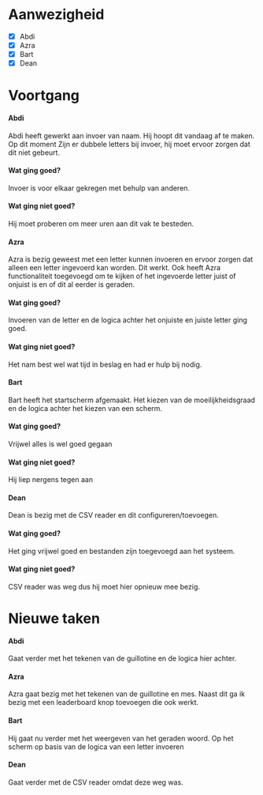 # Aanwezigheid
- [x] Abdi
- [x] Azra
- [x] Bart
- [x] Dean

# Voortgang
#### Abdi
Abdi heeft gewerkt aan invoer van naam. Hij hoopt dit vandaag af te maken. Op dit moment
Zijn er dubbele letters bij invoer, hij moet ervoor zorgen dat dit niet gebeurt.
#### Wat ging goed?
Invoer is voor elkaar gekregen met behulp van anderen. 
#### Wat ging niet goed?
Hij moet proberen om meer uren aan dit vak te besteden. 

#### Azra
Azra is bezig geweest met een letter kunnen invoeren en ervoor zorgen
dat alleen een letter ingevoerd kan worden. Dit werkt. Ook heeft Azra 
functionaliteit toegevoegd om te kijken of het ingevoerde letter
juist of onjuist is en of dit al eerder is geraden. 
#### Wat ging goed?
Invoeren van de letter en de logica achter het onjuiste en juiste letter ging goed.
#### Wat ging niet goed?
Het nam best wel wat tijd in beslag en had er hulp bij nodig.

#### Bart
Bart heeft het startscherm afgemaakt. Het kiezen van de moeilijkheidsgraad en
de logica achter het kiezen van een scherm. 
#### Wat ging goed?
Vrijwel alles is wel goed gegaan
#### Wat ging niet goed?
Hij liep nergens tegen aan

#### Dean
Dean is bezig met de CSV reader en dit configureren/toevoegen.
#### Wat ging goed?
Het ging vrijwel goed en bestanden zijn toegevoegd aan het systeem.
#### Wat ging niet goed?
CSV reader was weg dus hij moet hier opnieuw mee bezig. 

# Nieuwe taken
#### Abdi
Gaat verder met het tekenen van de guillotine en de logica hier achter.

#### Azra
Azra gaat bezig met het tekenen van de guillotine en mes. 
Naast dit ga ik bezig met een leaderboard knop toevoegen die ook werkt.

#### Bart
Hij gaat nu verder met het weergeven van het
geraden woord. Op het scherm op basis van de logica van een letter
invoeren

#### Dean
Gaat verder met de CSV reader omdat deze weg was.

